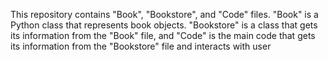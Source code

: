 This repository contains "Book", "Bookstore", and "Code" files. "Book" is a Python class that represents book objects. "Bookstore" is a class that gets its information from the "Book" file, and "Code" is the main code that gets its information from the "Bookstore" file and interacts with user
